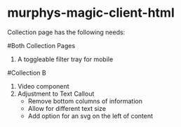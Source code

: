 # murphys-magic-client-html

Collection page has the following needs:

#Both Collection Pages
1. A toggleable filter tray for mobile

#Collection B
1. Video component
2. Adjustment to Text Callout
    - Remove bottom columns of information
    - Allow for different text size
    - Add option for an svg on the left of content
